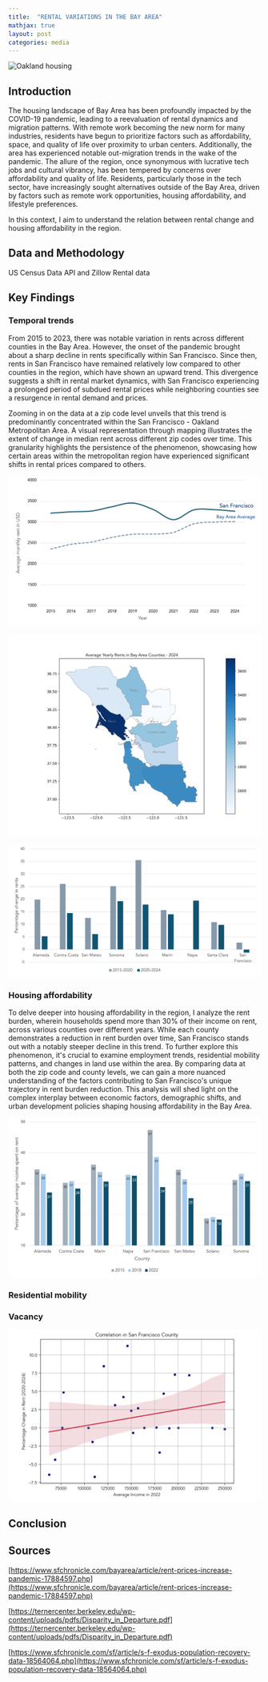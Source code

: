 ```yaml
---
title:  "RENTAL VARIATIONS IN THE BAY AREA"
mathjax: true
layout: post
categories: media
---
```


![Oakland housing](https://www.essexapartmenthomes.com/-/media/Project/EssexPropertyTrust/Sites/EssexApartmentHomes/Blog/2020/2020-03-13-Oakland-Cultural-Hub-of-the-East-Bay/Oakland-Cultural-Hub-of-the-East-Bay-2-Downtown-Oakland.jpg)


## Introduction

The housing landscape of Bay Area has been profoundly impacted by the COVID-19 pandemic, leading to a reevaluation of rental dynamics and migration patterns. With remote work becoming the new norm for many industries, residents have begun to prioritize factors such as affordability, space, and quality of life over proximity to urban centers. Additionally, the area has experienced notable out-migration trends in the wake of the pandemic. The allure of the region, once synonymous with lucrative tech jobs and cultural vibrancy, has been tempered by concerns over affordability and quality of life. Residents, particularly those in the tech sector, have increasingly sought alternatives outside of the Bay Area, driven by factors such as remote work opportunities, housing affordability, and lifestyle preferences.

In this context, I aim to understand the relation between rental change and housing affordability in the region.


## Data and Methodology

US Census Data API and Zillow Rental data


## Key Findings



### Temporal trends

From 2015 to 2023, there was notable variation in rents across different counties in the Bay Area. However, the onset of the pandemic brought about a sharp decline in rents specifically within San Francisco. Since then, rents in San Francisco have remained relatively low compared to other counties in the region, which have shown an upward trend. This divergence suggests a shift in rental market dynamics, with San Francisco experiencing a prolonged period of subdued rental prices while neighboring counties see a resurgence in rental demand and prices.

Zooming in on the data at a zip code level unveils that this trend is predominantly concentrated within the San Francisco - Oakland Metropolitan Area. A visual representation through mapping illustrates the extent of change in median rent across different zip codes over time. This granularity highlights the persistence of the phenomenon, showcasing how certain areas within the metropolitan region have experienced significant shifts in rental prices compared to others.

![1_SF_Bay avg](https://github.com/a-bellapu/a-bellapu.github.io/blob/master/assets/1_SF_Bay%20avg.png)


![Rents 2024](https://github.com/a-bellapu/a-bellapu.github.io/blob/master/assets/chloropleth_2024.png)

![pct change](https://github.com/a-bellapu/a-bellapu.github.io/blob/master/assets/3_pct%20change.png)



### Housing affordability

To delve deeper into housing affordability in the region, I analyze the rent burden, wherein households spend more than 30% of their income on rent, across various counties over different years. While each county demonstrates a reduction in rent burden over time, San Francisco stands out with a notably steeper decline in this trend. To further explore this phenomenon, it's crucial to examine employment trends, residential mobility patterns, and changes in land use within the area. By comparing data at both the zip code and county levels, we can gain a more nuanced understanding of the factors contributing to San Francisco's unique trajectory in rent burden reduction. This analysis will shed light on the complex interplay between economic factors, demographic shifts, and urban development policies shaping housing affordability in the Bay Area.

![rent burden](https://github.com/a-bellapu/a-bellapu.github.io/blob/master/assets/2_County%20pct%20rent.png)

### Residential mobility

### Vacancy
![correlation](https://github.com/a-bellapu/a-bellapu.github.io/blob/master/assets/Screenshot%202024-05-11%20at%2001.54.50.png)


## Conclusion


## Sources
[https://www.sfchronicle.com/bayarea/article/rent-prices-increase-pandemic-17884597.php](https://www.sfchronicle.com/bayarea/article/rent-prices-increase-pandemic-17884597.php)

[https://ternercenter.berkeley.edu/wp-content/uploads/pdfs/Disparity_in_Departure.pdf](https://ternercenter.berkeley.edu/wp-content/uploads/pdfs/Disparity_in_Departure.pdf)

[https://www.sfchronicle.com/sf/article/s-f-exodus-population-recovery-data-18564064.php](https://www.sfchronicle.com/sf/article/s-f-exodus-population-recovery-data-18564064.php)

